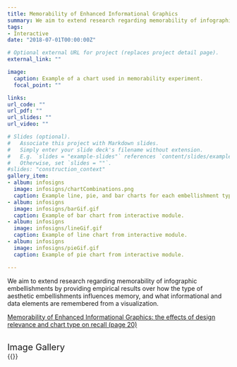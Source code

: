 ```yaml
---
title: Memorability of Enhanced Informational Graphics
summary: We aim to extend research regarding memorability of infographic embellishments by providing empirical results over how the type of aesthetic embellishments influences memory, and what informational and data elements are remembered from a visualization.
tags:
- Interactive
date: "2018-07-01T00:00:00Z"

# Optional external URL for project (replaces project detail page).
external_link: ""

image:
  caption: Example of a chart used in memorability experiment.
  focal_point: ""

links:
url_code: ""
url_pdf: ""
url_slides: ""
url_video: ""

# Slides (optional).
#   Associate this project with Markdown slides.
#   Simply enter your slide deck's filename without extension.
#   E.g. `slides = "example-slides"` references `content/slides/example-slides.md`.
#   Otherwise, set `slides = ""`.
#slides: "construction_context"
gallery_item:
- album: infosigns
  image: infosigns/chartCombinations.png
  caption: Example line, pie, and bar charts for each embellishment type.s
- album: infosigns
  image: infosigns/barGif.gif
  caption: Example of bar chart from interactive module.
- album: infosigns
  image: infosigns/lineGif.gif
  caption: Example of line chart from interactive module.
- album: infosigns
  image: infosigns/pieGif.gif
  caption: Example of pie chart from interactive module.

---
```


 <!-- The purpose of this research was to understand how to contextualize information visually, textually, and spacially. -->
We aim to extend research regarding memorability of infographic embellishments by providing empirical results over how the type of aesthetic embellishments influences memory, and what informational and data elements are remembered from a visualization.

<a href="https://journals.shareok.org/ijsw/issue/view/7/20">Memorability of Enhanced Informational Graphics: the effects of design relevance and chart type on recall (page 20)</a>

<!-- <div style="font-size:20px">Interactive Chart Manipulation</div>
[DISCUSS DESIGN CHALLENGES of Line Charts (exponential function), Pie Charts (redistributing percentages)] -->
</br>
<div style="font-size:20px">Image Gallery</div>
{{<gallery album="infosigns">}}
<!-- {{<gallery album="\_gallery">}} -->
